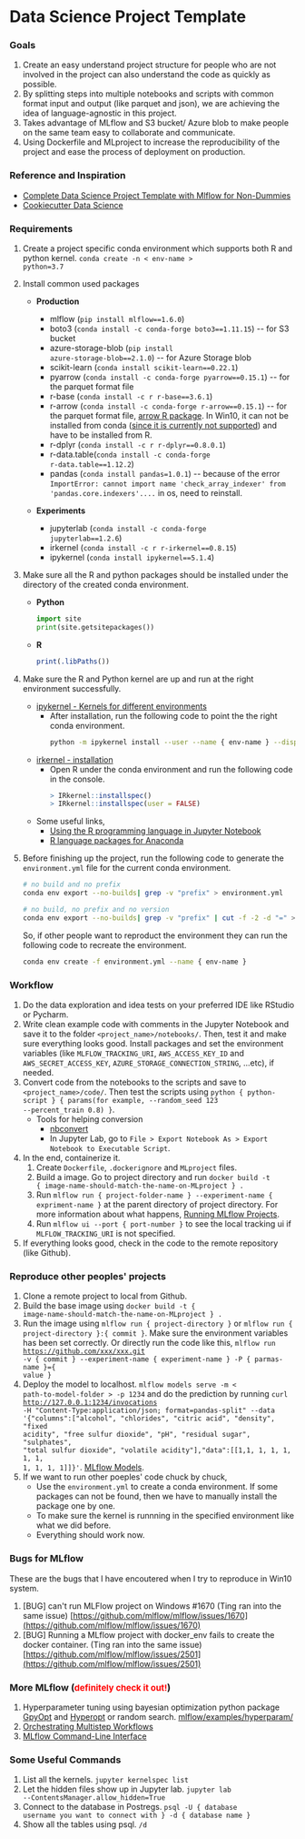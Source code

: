 # Data Science Project Template 

### Goals
1. Create an easy understand project structure for people who are not involved in the project can also understand the code as quickly as possible. 
2. By splitting steps into multiple notebooks and scripts with common format input and output (like parquet and json), we are achieving the idea of language-agnostic in this project. 
3. Takes advantage of MLflow and S3 bucket/ Azure blob to make people on the same team easy to collaborate and communicate. 
4. Using Dockerfile and MLproject to increase the reproducibility of the project and ease the process of deployment on production. 

### Reference and Inspiration
* [Complete Data Science Project Template with Mlflow for Non-Dummies](https://towardsdatascience.com/complete-data-science-project-template-with-mlflow-for-non-dummies-d082165559eb)
* [Cookiecutter Data Science](https://drivendata.github.io/cookiecutter-data-science/)

### Requirements

1. Create a project specific conda environment which supports both R and python kernel. <code>conda create -n < env-name > python=3.7</code>

2. Install common used packages  
    * **Production**
        * mlflow (<code>pip install mlflow==1.6.0</code>)
        * boto3 (<code>conda install -c conda-forge boto3==1.11.15</code>) -- for S3 bucket
        * azure-storage-blob (<code>pip install azure-storage-blob==2.1.0</code>) -- for Azure Storage blob
        * scikit-learn (<code>conda install scikit-learn==0.22.1</code>)
        * pyarrow (<code>conda install -c conda-forge pyarrow==0.15.1</code>) -- for the parquet format file
        * r-base (<code>conda install -c r r-base==3.6.1</code>) 
        * r-arrow (<code>conda install -c conda-forge r-arrow==0.15.1</code>) -- for the parquet format file, [arrow R package](https://arrow.apache.org/docs/r/). In Win10, it can not be installed from conda ([since it is currently not supported](https://anaconda.org/conda-forge/r-arrow)) and have to be installed from R. 
        * r-dplyr (<code>conda install -c r r-dplyr==0.8.0.1</code>)
        * r-data.table(<code>conda install -c conda-forge r-data.table==1.12.2</code>)
        * pandas (<code>conda install pandas=1.0.1</code>) -- because of the error <code>ImportError: cannot import name 'check_array_indexer' from 'pandas.core.indexers'....</code> in os, need to reinstall. 
       
   * **Experiments**
       * jupyterlab (<code>conda install -c conda-forge jupyterlab==1.2.6</code>)
       * irkernel (<code>conda install -c r r-irkernel==0.8.15</code>)
       * ipykernel (<code>conda install ipykernel==5.1.4</code>)

3. Make sure all the R and python packages should be installed under the directory of the created conda environment. 
    * **Python**
        ```python
        import site
        print(site.getsitepackages())
        ```
    * **R**
        ```r
        print(.libPaths())
        ```
4. Make sure the R and Python kernel are up and run at the right environment successfully. 
    * [ipykernel - Kernels for different environments](https://ipython.readthedocs.io/en/stable/install/kernel_install.html#kernels-for-different-environments)
        * After installation, run the following code to point the the right conda environment.
            ```bash
            python -m ipykernel install --user --name { env-name } --display-name "{ display-name }"
            ```
    * [irkernel - installation](https://irkernel.github.io/installation/)
        * Open R under the conda environment and run the following code in the console. 
            ```R
            > IRkernel::installspec()
            > IRkernel::installspec(user = FALSE)
            ```
    * Some useful links,
        * [Using the R programming language in Jupyter Notebook](https://docs.anaconda.com/anaconda/navigator/tutorials/r-lang/)
        * [R language packages for Anaconda](https://docs.anaconda.com/anaconda/packages/r-language-pkg-docs/) 
   
4. Before finishing up the project, run the following code to generate the <code>environment.yml</code> file for the current conda environment. 
    ```bash
    # no build and no prefix
    conda env export --no-builds| grep -v "prefix" > environment.yml
    ```
    ```bash
    # no build, no prefix and no version
    conda env export --no-builds| grep -v "prefix" | cut -f -2 -d "=" > environment.yml
    ```
    So, if other people want to reproduct the environment they can run the following code to recreate the environment. 
    ```bash
    conda env create -f environment.yml --name { env-name }
    ```
    
### Workflow
1. Do the data exploration and idea tests on your preferred IDE like RStudio or Pycharm.  
2. Write clean example code with comments in the Jupyter Notebook and save it to the folder <code><project_name>/notebooks/</code>. Then, test it and make sure everything looks good. Install packages and set the environment variables (like <code>MLFLOW_TRACKING_URI</code>, <code>AWS_ACCESS_KEY_ID</code> and <code>AWS_SECRET_ACCESS_KEY</code>, <code>AZURE_STORAGE_CONNECTION_STRING</code>, ...etc), if needed. 
3. Convert code from the notebooks to the scripts and save to <code><project_name>/code/</code>. Then test the scripts using <code>python { python-script } { params(for example, --random_seed 123 --percent_train 0.8) }</code>. 
    * Tools for helping conversion
        * [nbconvert](https://nbconvert.readthedocs.io/en/latest/)
        * In Jupyter Lab, go to <code>File > Export Notebook As > Export Notebook to Executable Script</code>. 
4. In the end, containerize it.
    1. Create  <code>Dockerfile</code>, <code>.dockerignore</code> and <code>MLproject</code> files.
    2. Build a image. Go to project directory and run <code>docker build -t { image-name-should-match-the-name-on-MLproject } .</code>
    3. Run <code>mlflow run { project-folder-name } --experiment-name { expriment-name }</code> at the parent directory of project directory. For more information about what happens, [Running MLflow Projects](https://www.mlflow.org/docs/latest/quickstart.html#running-mlflow-projects).
    4. Run <code>mlflow ui --port { port-number }</code> to see the local tracking ui if <code>MLFLOW_TRACKING_URI</code> is not specified.
5. If everything looks good, check in the code to the remote repository (like Github).

### Reproduce other peoples' projects
1. Clone a remote project to local from Github.
2. Build the base image using <code>docker build -t { image-name-should-match-the-name-on-MLproject } . </code>
3. Run the image using <code>mlflow run { project-directory }</code> or <code>mlflow run { project-directory }:{ commit }</code>. Make sure the environment variables has been set correctly. Or directly run the code like this, <code>mlflow run https://github.com/xxx/xxx.git -v { commit } --experiment-name { experiment-name } -P { parmas-name }={ value }</code>
4. Deploy the model to localhost. <code>mlflow models serve -m < path-to-model-folder > -p 1234</code> and do the prediction by running
   <code>curl http://127.0.0.1:1234/invocations -H "Content-Type:application/json; format=pandas-split" --data '{"columns":["alcohol", "chlorides", "citric acid", "density", "fixed acidity", "free sulfur dioxide", "pH", "residual sugar", "sulphates", "total sulfur dioxide", "volatile acidity"],"data":[[1,1, 1, 1, 1, 1, 1, 1, 1, 1, 1]]}'</code>. [MLflow Models](https://mlflow.org/docs/latest/models.html#deploy-a-python-function-model-on-microsoft-azure-ml).
5. If we want to run other poeples' code chuck by chuck, 
    * Use the <code>environment.yml</code> to create a conda environment. If some packages can not be found, then we have to manually install the package one by one.
    * To make sure the kernel is runnning in the specified environment like what we did before. 
    * Everything should work now. 

### Bugs for MLflow
These are the bugs that I have encoutered when I try to reproduce in Win10 system. 
1. [BUG] can't run MLFlow project on Windows #1670 (Ting ran into the same issue)
[https://github.com/mlflow/mlflow/issues/1670](https://github.com/mlflow/mlflow/issues/1670)
2. [BUG] Running a MLflow project with docker_env fails to create the docker container. (Ting ran into the same issue)
[https://github.com/mlflow/mlflow/issues/2501](https://github.com/mlflow/mlflow/issues/2501)

### More MLflow (<span style="color:red;font-size:15px">definitely check it out!</span>)

1. Hyperparameter tuning using bayesian optimization python package [GpyOpt](https://sheffieldml.github.io/GPyOpt/) and [Hyperopt](Hyperopt) or random search. [mlflow/examples/hyperparam/](https://github.com/mlflow/mlflow/tree/master/examples/hyperparam)
2. [Orchestrating Multistep Workflows](https://github.com/mlflow/mlflow/tree/master/examples/multistep_workflow)
3. [MLflow Command-Line Interface](https://www.mlflow.org/docs/latest/cli.html)

### Some Useful Commands
1. List all the kernels. <code>jupyter kernelspec list</code>
2. Let the hidden files show up in Jupyter lab. <code>jupyter lab --ContentsManager.allow_hidden=True</code> 
2. Connect to the database in Postregs. <code>psql -U { database username you want to connect with } -d { database name }</code>
3. Show all the tables using psql. <code>/d</code>

   

